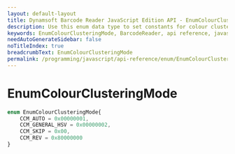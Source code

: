 ```yaml
---
layout: default-layout
title: Dynamsoft Barcode Reader JavaScript Edition API - EnumColourClusteringMode
description: Use this enum data type to set constants for colour clustering mode of barcodes when using Dynamsoft Barcode Reader JavaScript Edition in your project..
keywords: EnumColourClusteringMode, BarcodeReader, api reference, javascript, js
needAutoGenerateSidebar: false
noTitleIndex: true
breadcrumbText: EnumColourClusteringMode
permalink: /programming/javascript/api-reference/enum/EnumColourClusteringMode.html
---
```



# EnumColourClusteringMode

```ts
enum EnumColourClusteringMode{
    CCM_AUTO = 0x00000001, 
    CCM_GENERAL_HSV = 0x00000002, 
    CCM_SKIP = 0x00,
    CCM_REV = 0x80000000
}
```
